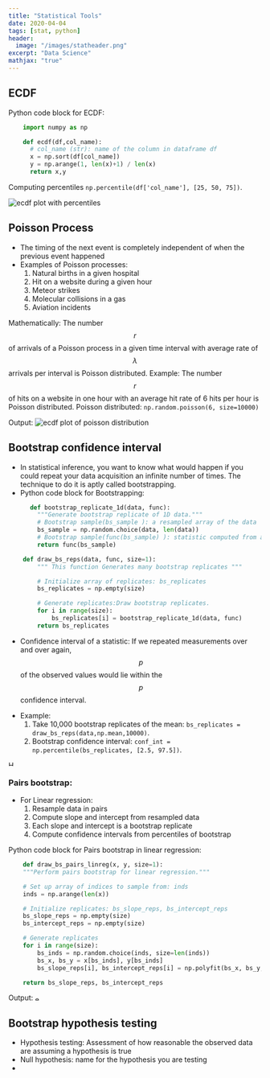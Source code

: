 ```yaml
---
title: "Statistical Tools"
date: 2020-04-04
tags: [stat, python]
header:
  image: "/images/statheader.png"
excerpt: "Data Science"
mathjax: "true"
---
```


## ECDF
Python code block for ECDF:
```python
    import numpy as np

    def ecdf(df,col_name):  
      # col_name (str): name of the column in dataframe df 
      x = np.sort(df[col_name])
      y = np.arange(1, len(x)+1) / len(x)
      return x,y
```
Computing percentiles `np.percentile(df['col_name'], [25, 50, 75])`.

<img src="{{ site.url }}{{ site.baseurl }}/images/ecdf.png" alt="ecdf plot with percentiles">

## Poisson Process
* The timing of the next event is completely independent of when the previous event happened
* Examples of Poisson processes:
  1. Natural births in a given hospital
  2. Hit on a website during a given hour
  3. Meteor strikes
  4. Molecular collisions in a gas
  5. Aviation incidents
  
Mathematically: The number $$r$$ of arrivals of a Poisson process in a given time interval with average rate of $$λ$$ arrivals
per interval is Poisson distributed.
Example: The number $$r$$ of hits on a website in one hour with an average hit rate of 6 hits per hour is Poisson distributed.
Poisson distributed: `np.random.poisson(6, size=10000) `

Output:
<img src="{{ site.url }}{{ site.baseurl }}/images/posision.png" alt="ecdf plot of poisson distribution">

## Bootstrap confidence interval
* In statistical inference, you want to know what would happen if you could repeat your data acquisition an infinite number of times. The technique to do it is aptly called bootstrapping.
* Python code block for Bootstrapping:
```python
      def bootstrap_replicate_1d(data, func):
        """Generate bootstrap replicate of 1D data."""
        # Bootstrap sample(bs_sample ): a resampled array of the data
        bs_sample = np.random.choice(data, len(data)) 
        # Bootstrap sample(func(bs_sample) ): statistic computed from a resampled array
        return func(bs_sample)
```
```python  
    def draw_bs_reps(data, func, size=1):
        """ This function Generates many bootstrap replicates """

        # Initialize array of replicates: bs_replicates
        bs_replicates = np.empty(size)

        # Generate replicates:Draw bootstrap replicates.
        for i in range(size):
            bs_replicates[i] = bootstrap_replicate_1d(data, func)
        return bs_replicates  
```

+ Confidence interval of a statistic: If we repeated measurements over and over again, $$p%$$ of the observed values would lie within the $$p%$$ confidence interval.
- Example:
   1. Take 10,000 bootstrap replicates of the mean:  `bs_replicates = draw_bs_reps(data,np.mean,10000)`.
   2. Bootstrap confidence interval: `conf_int = np.percentile(bs_replicates, [2.5, 97.5])`.
   
<img src="{{ site.url }}{{ site.baseurl }}/images/bootstrap.png"  height="10"  alt="Histogram showing bootstrap replicates in 95 confidence interval">

### Pairs bootstrap:
* For Linear regression:
  1. Resample data in pairs
  2. Compute slope and intercept from resampled data
  3. Each slope and intercept is a bootstrap replicate
  4. Compute confidence intervals from percentiles of bootstrap
 
 Python code block for Pairs bootstrap in linear regression:
```python
    def draw_bs_pairs_linreg(x, y, size=1):
    """Perform pairs bootstrap for linear regression."""

    # Set up array of indices to sample from: inds
    inds = np.arange(len(x))

    # Initialize replicates: bs_slope_reps, bs_intercept_reps
    bs_slope_reps = np.empty(size)
    bs_intercept_reps = np.empty(size)

    # Generate replicates
    for i in range(size):
        bs_inds = np.random.choice(inds, size=len(inds))
        bs_x, bs_y = x[bs_inds], y[bs_inds]
        bs_slope_reps[i], bs_intercept_reps[i] = np.polyfit(bs_x, bs_y,1)

    return bs_slope_reps, bs_intercept_reps
```
Output:
<img src="{{ site.url }}{{ site.baseurl }}/images/pairbootstrap.svg" height="10" alt="ecdf plot of pair bootsrap for linear regression">

## Bootstrap hypothesis testing
   * Hypothesis testing: Assessment of how reasonable the observed data are assuming a hypothesis is true
   * Null hypothesis: name for the hypothesis you are testing
   *


